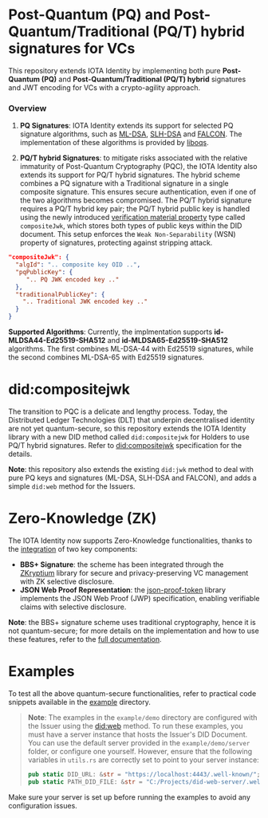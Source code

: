 # Post-Quantum (PQ) and Post-Quantum/Traditional (PQ/T) hybrid signatures for VCs
This repository extends IOTA Identity by implementing both pure **Post-Quantum (PQ)** and **Post-Quantum/Traditional (PQ/T) hybrid** signatures and JWT encoding for VCs with a crypto-agility approach.

### Overview

1. **PQ Signatures**: IOTA Identity extends its support for selected PQ signature algorithms, such as [ML-DSA](https://csrc.nist.gov/pubs/fips/204/final), [SLH-DSA](https://csrc.nist.gov/pubs/fips/205/final) and [FALCON](https://falcon-sign.info/). The implementation of these algorithms is provided by [liboqs](https://github.com/open-quantum-safe/liboqs-rust).

2. **PQ/T hybrid Signatures**: to mitigate risks associated with the relative immaturity of Post-Quantum Cryptography (PQC), the IOTA Identity also extends its support for PQ/T hybrid signatures. The hybrid scheme combines a PQ signature with a Traditional signature in a single composite signature. This ensures secure authentication, even if one of the two algorithms becomes compromised. The PQ/T hybrid signature requires a PQ/T hybrid key pair; the PQ/T hybrid public key is handled using the newly introduced [verification material property](https://www.w3.org/TR/did-core/#verification-material) type called `compositeJwk`, which stores both types of public keys within the DID document. This setup enforces the `Weak Non-Separability` (WSN) property of signatures, protecting against stripping attack.

```json
"compositeJwk": {
  "algId": ".. composite key OID ..",
  "pqPublicKey": {
     ".. PQ JWK encoded key .."
  },
  "traditionalPublicKey": {
    ".. Traditional JWK encoded key .."
  }
}
```

**Supported Algorithms**: Currently, the implmentation supports **id-MLDSA44-Ed25519-SHA512** and **id-MLDSA65-Ed25519-SHA512** algorithms. The first combines ML-DSA-44 with Ed25519 signatures, while the second combines ML-DSA-65 with Ed25519 signatures.

# did:compositejwk

The transition to PQC is a delicate and lengthy process. Today, the Distributed Ledger Technologies (DLT) that underpin decentralised identity are not yet quantum-secure, so this repository extends the IOTA Identity library with a new DID method called `did:compositejwk` for Holders to use PQ/T hybrid signatures. Refer to [did:compositejwk](https://github.com/Cybersecurity-LINKS/did-compositejwk/blob/main/spec.md) specification for the details.

**Note**: this repository also extends the existing `did:jwk` method to deal with pure PQ keys and signatures (ML-DSA, SLH-DSA and FALCON), and adds a simple `did:web` method for the Issuers. 

# Zero-Knowledge (ZK)

The IOTA Identity now supports Zero-Knowledge functionalities, thanks to the [integration](https://github.com/iotaledger/identity.rs/pull/1285) of two key components:

* **BBS+ Signature**: the scheme has been integrated through the [ZKryptium](https://github.com/Cybersecurity-LINKS/zkryptium) library for secure and privacy-preserving VC management with ZK selective disclosure.
* **JSON Web Proof Representation**: the [json-proof-token](https://github.com/Cybersecurity-LINKS/json-proof-token) library implements the JSON Web Proof (JWP) specification, enabling verifiable claims with selective disclosure.

**Note**: the BBS+ signature scheme uses traditional cryptography, hence it is not quantum-secure; for more details on the implementation and how to use these features, refer to the [full documentation](https://wiki.iota.org/identity.rs/how-tos/verifiable-credentials/zero-knowledge-selective-disclosure/).

# Examples

To test all the above quantum-secure functionalities, refer to practical code snippets available in the [example](https://github.com/Cybersecurity-LINKS/pq-zk-identity/tree/PQ/T-Hybrid/examples) directory.
> **Note**: The examples in the `example/demo` directory are configured with the Issuer using the [did:web](https://w3c-ccg.github.io/did-method-web/) method.
> To run these examples, you must have a server instance that hosts the Issuer's DID Document. You can use the default server provided in the `example/demo/server` folder, or configure one yourself. However, ensure that the following variables in `utils.rs` are correctly set to point to your server instance:
> ```rust
> pub static DID_URL: &str = "https://localhost:4443/.well-known/";
> pub static PATH_DID_FILE: &str = "C:/Projects/did-web-server/.well-known/";
> ```
Make sure your server is set up before running the examples to avoid any configuration issues.


